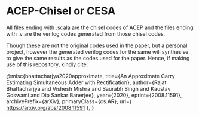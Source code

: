# ACEP-Chisel or CESA

All files ending with .scala are the chisel codes of ACEP and the files ending with .v are the verilog codes generated from those chisel codes.

Though these are not the original codes used in the paper, but a personal project, however the generated verilog codes for the same will synthesise to give the same results as the codes used for the paper. Hence, if making use of this repository, kindly cite:

@misc{bhattacharjya2020approximate,
    title={An Approximate Carry Estimating Simultaneous Adder with Rectification},
    author={Rajat Bhattacharjya and Vishesh Mishra and Saurabh Singh and Kaustav Goswami and Dip Sankar Banerjee},
    year={2020},
    eprint={2008.11591},
    archivePrefix={arXiv},
    primaryClass={cs.AR},
   url={ https://arxiv.org/abs/2008.11591 },
}

